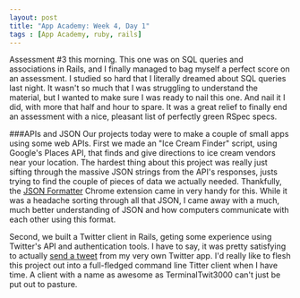 ```yaml
---
layout: post
title: "App Academy: Week 4, Day 1"
tags : [App Academy, ruby, rails]
---
```

Assessment #3 this morning. This one was on SQL queries and associations in Rails, and I finally managed to bag myself a perfect score on an assessment. I studied so hard that I literally dreamed about SQL queries last night. It wasn't so much that I was struggling to understand the material, but I wanted to make sure I was ready to nail this one. And nail it I did, with more that half and hour to spare. It was a great relief to finally end an assessment with a nice, pleasant list of perfectly green RSpec specs.

###APIs and JSON
Our projects today were to make a couple of small apps using some web APIs. First we made an "Ice Cream Finder" script, using Google's Places API, that finds and give directions to ice cream vendors near your location. The hardest thing about this project was really just sifting through the massive JSON strings from the API's responses, justs trying to find the couple of pieces of data we actually needed. Thankfully, the [JSON Formatter](https://chrome.google.com/webstore/detail/json-formatter/bcjindcccaagfpapjjmafapmmgkkhgoa?hl=en) Chrome extension came in very handy for this. While it was a headache sorting through all that JSON, I came away with a much, much better understanding of JSON and how computers communicate with each other using this format.

Second, we built a Twitter client in Rails, geting some experience using Twitter's API and authentication tools. I have to say, it was pretty satisfying to actually [send a tweet](https://twitter.com/MattPetrie/status/458374801434759168) from my very own Twitter app. I'd really like to flesh this project out into a full-fledged command line Titter client when I have time. A client with a name as awesome as TerminalTwit3000 can't just be put out to pasture.